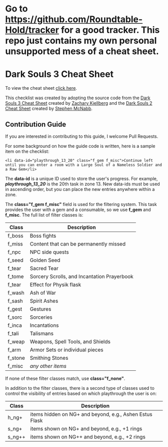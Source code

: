 # Go to https://github.com/Roundtable-Hold/tracker for a good tracker. This repo just contains my own personal unsupported mess of a cheat sheet.

# Dark Souls 3 Cheat Sheet

To view the cheat sheet [click here](http://roblabla.github.io/elden-ring-cheat-sheet/).

This checklist was created by adopting the source code from the [Dark Souls 3 Cheat Sheet](https://github.com/zkjellberg/dark-souls-3-cheat-sheet/) created by [Zachary Kjellberg](https://github.com/ZKJellberg) and the [Dark Souls 2 Cheat Sheet](https://github.com/smcnabb/dark-souls-2-cheat-sheet/tree/gh-pages) created by [Stephen McNabb](https://github.com/smcnabb).

## Contribution Guide

If you are interested in contributing to this guide, I welcome Pull Requests.

For some background on how the guide code is written, here is a sample item on the checklist:

```
<li data-id="playthrough_13_20" class="f_gem f_misc">Continue left until you can enter a room with a Large Soul of a Nameless Soldier and a Raw Gem</li>
```

The **data-id** is a unique ID used to store the user's progress. For example, ***playthrough_13_20*** is the 20th task in zone 13. New data-ids must be used in ascending order, but you can place the new entries anywhere within a zone.

The **class="f_gem f_misc"** field is used for the filtering system. This task provides the user with a gem and a consumable, so we use **f_gem** and **f_misc**. The full list of filter classes is:

| Class   | Description |
|---      |--- |
| f_boss  | Boss fights |
| f_miss  | Content that can be permanently missed |
| f_npc   | NPC side quests |
| f_seed  | Golden Seed |
| f_tear  | Sacred Tear |
| f_tome  | Sorcery Scrolls, and Incantation Prayerbook |
| f_tear  | Effect for Physik flask |
| f_wash  | Ash of War |
| f_sash  | Spirit Ashes |
| f_gest  | Gestures |
| f_sorc  | Sorceries |
| f_inca  | Incantations |
| f_tali  | Talismans |
| f_weap  | Weapons, Spell Tools, and Shields |
| f_arm   | Armor Sets or individual pieces |
| f_stone | Smithing Stones |
| f_misc  | *any other items* |

If none of these filter classes match, use **class="f_none"**.

In addition to the filter classes, there is a second type of classes used to control the visibility of entries based on which playthrough the user is on:

| Class  | Description |
|---     |--- |
| h_ng+  | items hidden on NG+ and beyond, e.g., Ashen Estus Flask |
| s_ng+  | items shown on NG+ and beyond, e.g., +1 rings |
| s_ng++ | items shown on NG++ and beyond, e.g., +2 rings |
